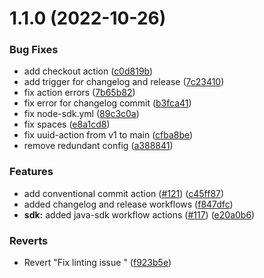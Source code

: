 # 1.1.0 (2022-10-26)


### Bug Fixes

* add checkout action ([c0d819b](https://github.com/whispir/openapi/commit/c0d819bb45b7ead96430e82452b3f20af0f2cfd9))
* add trigger for changelog and release ([7c23410](https://github.com/whispir/openapi/commit/7c23410502f176407ddfe116dcc30e89b20bd33b))
* fix action errors ([7b65b82](https://github.com/whispir/openapi/commit/7b65b821960ff61ecf058378143f65be9babc37a))
* fix error for changelog commit ([b3fca41](https://github.com/whispir/openapi/commit/b3fca416d1152f5b16617ce0749ccf7bf4acfd64))
* fix node-sdk.yml ([89c3c0a](https://github.com/whispir/openapi/commit/89c3c0a55a230f0fd98c1958c172671ef804f91a))
* fix spaces ([e8a1cd8](https://github.com/whispir/openapi/commit/e8a1cd854c6cbc80ace4a74acee66bb3c14bd6be))
* fix uuid-action from v1 to main ([cfba8be](https://github.com/whispir/openapi/commit/cfba8be3c4a6a9a17da8a87e7e7abfb58d09711f))
* remove redundant config ([a388841](https://github.com/whispir/openapi/commit/a388841fa72379e5c9cea9f8884b59e18f6f0bb2))


### Features

* add conventional commit action ([#121](https://github.com/whispir/openapi/issues/121)) ([c45ff87](https://github.com/whispir/openapi/commit/c45ff877b4b925ec9beef034898d5977f29c6a6c))
* added changelog and release workflows ([f847dfc](https://github.com/whispir/openapi/commit/f847dfc9f11981d729e21808798be7a4262881ac))
* **sdk:** added java-sdk workflow actions ([#117](https://github.com/whispir/openapi/issues/117)) ([e20a0b6](https://github.com/whispir/openapi/commit/e20a0b68eda8d156c5e3a4f08e4a3d216e34bd1f))


### Reverts

* Revert "Fix linting issue " ([f923b5e](https://github.com/whispir/openapi/commit/f923b5ea442efbe8383d9cc8e48438a4a546bd65))



